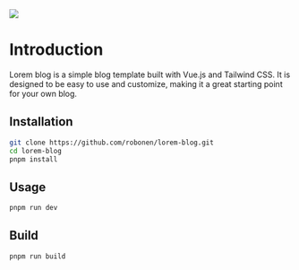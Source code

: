 <div>
    <img src="https://bage.robonen.ru/github?profile=robonen&project=lorem-blog&description=Lorem%20Blog">
</div>

# Introduction

Lorem blog is a simple blog template built with Vue.js and Tailwind CSS. It is designed to be easy to use and customize, making it a great starting point for your own blog.

## Installation

```bash
git clone https://github.com/robonen/lorem-blog.git
cd lorem-blog
pnpm install
```

## Usage

```bash
pnpm run dev
```
## Build

```bash
pnpm run build
```
